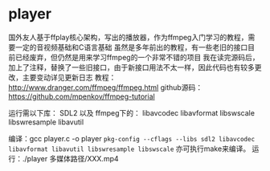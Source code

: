 # player
国外友人基于ffplay核心架构，写出的播放器，作为ffmpeg入门学习的教程，需要一定的音视频基础和C语言基础
虽然是多年前出的教程，有一些老旧的接口目前已经废弃，但仍然是用来学习ffmpeg的一个非常不错的项目
我在读完源码后，加上了注释，替换了一些旧接口，由于新接口用法不太一样，因此代码也有较多更改，主要变动详见更新日志
教程：http://www.dranger.com/ffmpeg/ffmpeg.html
github源码：https://github.com/mpenkov/ffmpeg-tutorial

运行需以下库：
SDL2
以及
ffmpeg下的：
libavcodec
libavformat
libswscale
libswresample
libavutil

编译：gcc player.c -o player `pkg-config --cflags --libs sdl2 libavcodec libavformat libavutil libswresample libswscale` 亦可执行make来编译。
运行：./player 多媒体路径/XXX.mp4
